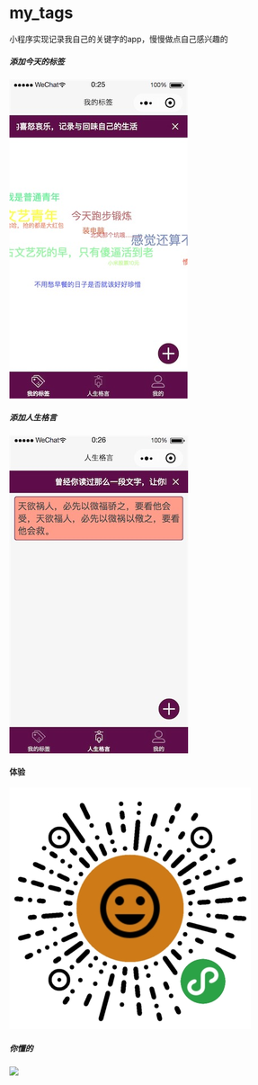 # my_tags
小程序实现记录我自己的关键字的app，慢慢做点自己感兴趣的


##### 添加今天的标签
![](https://github.com/bravekingzhang/my_tags/blob/master/artificial/Jietu20190113-002559.jpg)

##### 添加人生格言
![](https://github.com/bravekingzhang/my_tags/blob/master/artificial/Jietu20190113-002612.jpg)

#### 体验
![](https://github.com/bravekingzhang/my_tags/blob/master/artificial/gh_9183c75cd24a_430.jpg)


##### 你懂的

![](https://github.com/bravekingzhang/inote/blob/master/artifact/pay.png)